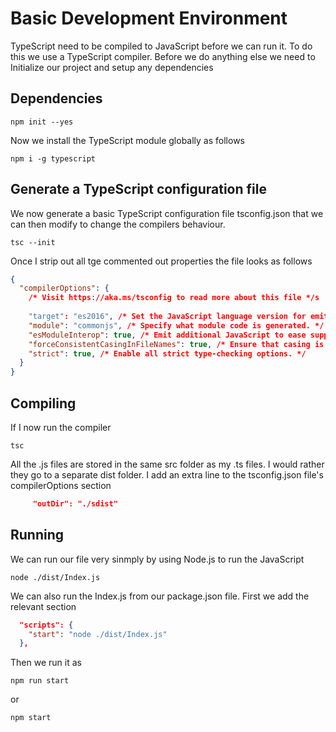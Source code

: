# Basic Development Environment
TypeScript need to be compiled to JavaScript before we can run it. To do this we use a TypeScript compiler.  Before we do anything else we need to Initialize our project and setup any dependencies

## Dependencies

```
npm init --yes
```

Now we install the TypeScript module globally as follows

```
npm i -g typescript 
```

## Generate a TypeScript configuration file
We now generate a basic TypeScript configuration file tsconfig.json that we can then modify to change the compilers behaviour. 

```
tsc --init
```

Once I strip out all tge commented out properties the file looks as follows

```json
{
  "compilerOptions": {
    /* Visit https://aka.ms/tsconfig to read more about this file */s
    
    "target": "es2016", /* Set the JavaScript language version for emitted JavaScript */
    "module": "commonjs", /* Specify what module code is generated. */
    "esModuleInterop": true, /* Emit additional JavaScript to ease support for importing CommonJS modules*/
    "forceConsistentCasingInFileNames": true, /* Ensure that casing is correct in imports. */
    "strict": true, /* Enable all strict type-checking options. */
  }
}

```

## Compiling
If I now run the compiler 

```
tsc
```

All the .js files are stored in the same src folder as my .ts files. I would rather they go to a separate dist folder. I add an extra line to the tsconfig.json file's compilerOptions section

```json
     "outDir": "./sdist"
```

## Running
We can run our file very sinmply by using Node.js to run the JavaScript

```
node ./dist/Index.js
```
We can also run the Index.js from our package.json file. First we add the relevant section

```json
  "scripts": {
    "start": "node ./dist/Index.js"
  },
  ```

  Then we run it as 

  ```
  npm run start
  ```

  or 

  ```
  npm start
  ```
